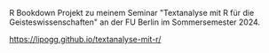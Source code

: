 R Bookdown Projekt zu meinem Seminar "Textanalyse mit R für die Geisteswissenschaften" an der FU Berlin im Sommersemester 2024. 

https://lipogg.github.io/textanalyse-mit-r/